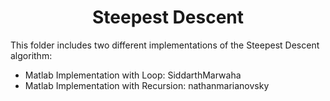 <h1 align="center">Steepest Descent</h1>

This folder includes two different implementations of the Steepest Descent algorithm:

- Matlab Implementation with Loop: SiddarthMarwaha
- Matlab Implementation with Recursion: nathanmarianovsky